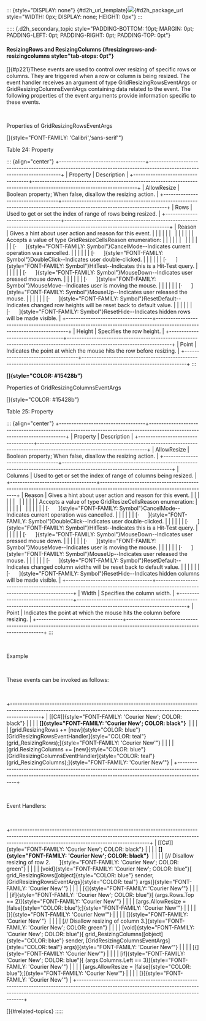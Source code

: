 ::: {style="DISPLAY: none"}
[](ms-xhelp:///?Id=d2h_url_template){#d2h_url_template}![](!package_url!){#d2h_package_url style="WIDTH: 0px; DISPLAY: none; HEIGHT: 0px"}
:::

::::: {.d2h_secondary_topic style="PADDING-BOTTOM: 10pt; MARGIN: 0pt; PADDING-LEFT: 0pt; PADDING-RIGHT: 0pt; PADDING-TOP: 0pt"}
#### ResizingRows and ResizingColumns {#resizingrows-and-resizingcolumns style="tab-stops: 0pt"}

[]{#p221}These events are used to control over resizing of specific rows or columns. They are triggered when a row or column is being resized. The event handler receives an argument of type GridResizingRowsEventArgs or GridResizingColumnsEventArgs containing data related to the event. The following properties of the event arguments provide information specific to these events.

 

Properties of GridResizingRowsEventArgs

[]{style="FONT-FAMILY: 'Calibri','sans-serif'"} 

Table 24: Property

::: {align="center"}
+-----------------------------------+------------------------------------------------------------------------------------------------------------------------+
| Property                          | Description                                                                                                            |
+-----------------------------------+------------------------------------------------------------------------------------------------------------------------+
| AllowResize                       | Boolean property; When false, disallow the resizing action.                                                            |
+-----------------------------------+------------------------------------------------------------------------------------------------------------------------+
| Rows                              | Used to get or set the index of range of rows being resized.                                                           |
+-----------------------------------+------------------------------------------------------------------------------------------------------------------------+
| Reason                            | Gives a hint about user action and reason for this event.                                                              |
|                                   |                                                                                                                        |
|                                   |                                                                                                                        |
|                                   |                                                                                                                        |
|                                   | Accepts a value of type GridResizeCellsReason enumeration:                                                             |
|                                   |                                                                                                                        |
|                                   |                                                                                                                        |
|                                   |                                                                                                                        |
|                                   | [·      ]{style="FONT-FAMILY: Symbol"}CancelMode--Indicates current operation was cancelled.                           |
|                                   |                                                                                                                        |
|                                   | [·      ]{style="FONT-FAMILY: Symbol"}DoubleClick--Indicates user double-clicked.                                      |
|                                   |                                                                                                                        |
|                                   | [·      ]{style="FONT-FAMILY: Symbol"}HitTest--Indicates this is a Hit-Test query.                                     |
|                                   |                                                                                                                        |
|                                   | [·      ]{style="FONT-FAMILY: Symbol"}MouseDown--Indicates user pressed mouse down.                                    |
|                                   |                                                                                                                        |
|                                   | [·      ]{style="FONT-FAMILY: Symbol"}MouseMove--Indicates user is moving the mouse.                                   |
|                                   |                                                                                                                        |
|                                   | [·      ]{style="FONT-FAMILY: Symbol"}MouseUp--Indicates user released the mouse.                                      |
|                                   |                                                                                                                        |
|                                   | [·      ]{style="FONT-FAMILY: Symbol"}ResetDefault--Indicates changed row heights will be reset back to default value. |
|                                   |                                                                                                                        |
|                                   | [·      ]{style="FONT-FAMILY: Symbol"}ResetHide--Indicates hidden rows will be made visible.                           |
+-----------------------------------+------------------------------------------------------------------------------------------------------------------------+
| Height                            | Specifies the row height.                                                                                              |
+-----------------------------------+------------------------------------------------------------------------------------------------------------------------+
| Point                             | Indicates the point at which the mouse hits the row before resizing.                                                   |
+-----------------------------------+------------------------------------------------------------------------------------------------------------------------+
:::

**[]{style="COLOR: #15428b"}** 

Properties of GridResizingColumnsEventArgs

[]{style="COLOR: #15428b"} 

Table 25: Property

::: {align="center"}
+-----------------------------------+--------------------------------------------------------------------------------------------------------------------------+
| Property                          | Description                                                                                                              |
+-----------------------------------+--------------------------------------------------------------------------------------------------------------------------+
| AllowResize                       | Boolean property; When false, disallow the resizing action.                                                              |
+-----------------------------------+--------------------------------------------------------------------------------------------------------------------------+
| Columns                           | Used to get or set the index of range of columns being resized.                                                          |
+-----------------------------------+--------------------------------------------------------------------------------------------------------------------------+
| Reason                            | Gives a hint about user action and reason for this event.                                                                |
|                                   |                                                                                                                          |
|                                   |                                                                                                                          |
|                                   |                                                                                                                          |
|                                   | Accepts a value of type GridResizeCellsReason enumeration:                                                               |
|                                   |                                                                                                                          |
|                                   |                                                                                                                          |
|                                   |                                                                                                                          |
|                                   | [·      ]{style="FONT-FAMILY: Symbol"}CancelMode--Indicates current operation was cancelled.                             |
|                                   |                                                                                                                          |
|                                   | [·      ]{style="FONT-FAMILY: Symbol"}DoubleClick--Indicates user double-clicked.                                        |
|                                   |                                                                                                                          |
|                                   | [·      ]{style="FONT-FAMILY: Symbol"}HitTest--Indicates this is a Hit-Test query.                                       |
|                                   |                                                                                                                          |
|                                   | [·      ]{style="FONT-FAMILY: Symbol"}MouseDown--Indicates user pressed mouse down.                                      |
|                                   |                                                                                                                          |
|                                   | [·      ]{style="FONT-FAMILY: Symbol"}MouseMove--Indicates user is moving the mouse.                                     |
|                                   |                                                                                                                          |
|                                   | [·      ]{style="FONT-FAMILY: Symbol"}MouseUp--Indicates user released the mouse.                                        |
|                                   |                                                                                                                          |
|                                   | [·      ]{style="FONT-FAMILY: Symbol"}ResetDefault--Indicates changed column widths will be reset back to default value. |
|                                   |                                                                                                                          |
|                                   | [·      ]{style="FONT-FAMILY: Symbol"}ResetHide--Indicates hidden columns will be made visible.                          |
+-----------------------------------+--------------------------------------------------------------------------------------------------------------------------+
| Width                             | Specifies the column width.                                                                                              |
+-----------------------------------+--------------------------------------------------------------------------------------------------------------------------+
| Point                             | Indicates the point at which the mouse hits the column before resizing.                                                  |
+-----------------------------------+--------------------------------------------------------------------------------------------------------------------------+
:::

           

Example

 

These events can be invoked as follows:

 

+------------------------------------------------------------------------------------------------------------------------------------------------------------------------+
| [\[C#\]]{style="FONT-FAMILY: 'Courier New'; COLOR: black"}                                                                                                             |
|                                                                                                                                                                        |
| **[]{style="FONT-FAMILY: 'Courier New'; COLOR: black"}**                                                                                                               |
|                                                                                                                                                                        |
| [grid.ResizingRows += [new]{style="COLOR: blue"} [GridResizingRowsEventHandler]{style="COLOR: teal"}(grid_ResizingRows);]{style="FONT-FAMILY: 'Courier New'"}          |
|                                                                                                                                                                        |
| [grid.ResizingColumns += [new]{style="COLOR: blue"} [GridResizingColumnsEventHandler]{style="COLOR: teal"}(grid_ResizingColumns);]{style="FONT-FAMILY: 'Courier New'"} |
+------------------------------------------------------------------------------------------------------------------------------------------------------------------------+

 

Event Handlers:

 

+--------------------------------------------------------------------------------------------------------------------------------------------------------------------------------------------------------------------+
| [\[C#\]]{style="FONT-FAMILY: 'Courier New'; COLOR: black"}                                                                                                                                                         |
|                                                                                                                                                                                                                    |
| **[]{style="FONT-FAMILY: 'Courier New'; COLOR: black"}**                                                                                                                                                           |
|                                                                                                                                                                                                                    |
| [// Disallow resizing of row 2.      ]{style="FONT-FAMILY: 'Courier New'; COLOR: green"}                                                                                                                           |
|                                                                                                                                                                                                                    |
| [void]{style="FONT-FAMILY: 'Courier New'; COLOR: blue"}[ grid_ResizingRows([object]{style="COLOR: blue"} sender, [GridResizingRowsEventArgs]{style="COLOR: teal"} args)]{style="FONT-FAMILY: 'Courier New'"}       |
|                                                                                                                                                                                                                    |
| [{]{style="FONT-FAMILY: 'Courier New'"}                                                                                                                                                                            |
|                                                                                                                                                                                                                    |
| [if]{style="FONT-FAMILY: 'Courier New'; COLOR: blue"}[ (args.Rows.Top == 2)]{style="FONT-FAMILY: 'Courier New'"}                                                                                                   |
|                                                                                                                                                                                                                    |
| [args.AllowResize = [false]{style="COLOR: blue"};]{style="FONT-FAMILY: 'Courier New'"}                                                                                                                             |
|                                                                                                                                                                                                                    |
| [}]{style="FONT-FAMILY: 'Courier New'"}                                                                                                                                                                            |
|                                                                                                                                                                                                                    |
| []{style="FONT-FAMILY: 'Courier New'"}                                                                                                                                                                             |
|                                                                                                                                                                                                                    |
| [// Disallow resizing of column 3.]{style="FONT-FAMILY: 'Courier New'; COLOR: green"}                                                                                                                              |
|                                                                                                                                                                                                                    |
| [void]{style="FONT-FAMILY: 'Courier New'; COLOR: blue"}[ grid_ResizingColumns([object]{style="COLOR: blue"} sender, [GridResizingColumnsEventArgs]{style="COLOR: teal"} args)]{style="FONT-FAMILY: 'Courier New'"} |
|                                                                                                                                                                                                                    |
| [{]{style="FONT-FAMILY: 'Courier New'"}                                                                                                                                                                            |
|                                                                                                                                                                                                                    |
| [if]{style="FONT-FAMILY: 'Courier New'; COLOR: blue"}[ (args.Columns.Left == 3)]{style="FONT-FAMILY: 'Courier New'"}                                                                                               |
|                                                                                                                                                                                                                    |
| [args.AllowResize = [false]{style="COLOR: blue"};]{style="FONT-FAMILY: 'Courier New'"}                                                                                                                             |
|                                                                                                                                                                                                                    |
| [}]{style="FONT-FAMILY: 'Courier New'"}                                                                                                                                                                            |
+--------------------------------------------------------------------------------------------------------------------------------------------------------------------------------------------------------------------+

[]{#related-topics}
:::::

